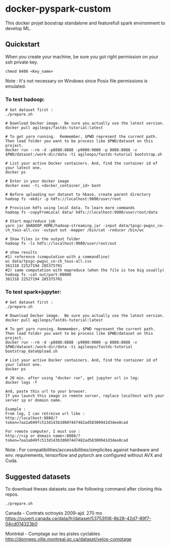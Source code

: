 # docker-pyspark-custom

This docker projet boostrap standalone and featurefull spark environment to develop ML.

## Quickstart

When you create your machine, be sure you got right permission on your ssh private key.
```
chmod 0400 <Key_name>
```

Note : It's not necessary on Windows since Posix file permissions is emulated.

### To test hadoop:

```
# Get dataset first :
./prepare.sh

# Download Docker image.  Be sure you actually use the latest version.
docker pull agileops/fastds-tutorial:latest

# To get yarn running.  Remmember, $PWD represent the current path. Then load folder you want to be process like $PWD/dataset on this project.
docker run --rm -d -p8888:8888 -p9000:9000 -p 8088:8088 -v $PWD/dataset:/work-dir/data -ti agileops/fastds-tutorial bootstrap.sh

# List your active Docker containers. And, find the container id of your latest one.
docker ps

# Enter in your docker image
docker exec -ti <docker_container_id> bash

# Before uploading our dataset to hbase, create parent directory
hadoop fs -mkdir -p hdfs://localhost:9000/user/root

# Provision hdfs using local data. To learn more commands
hadoop fs -copyFromLocal data/ hdfs://localhost:9000/user/root/data

# Start map/reduce job
yarn jar $HADOOP_HOME/hadoop-streaming.jar -input data/tpsgc-pwgsc_co-ch_tous-all.csv -output out -mapper /bin/cat -reducer /bin/wc

# Show files in the output folder
hadoop fs -ls hdfs://localhost:9000/user/root/out

# show results
#1) reference (computation with a commandline)
wc data/tpsgc-pwgsc_co-ch_tous-all.csv
361318 22527194 285375701
#2) same computation with mapreduce (when the file is too big usually)
hadoop fs -cat out/part-00000
361318 22527194 285375701
```


### To test spark+jupyter:

```
# Get dataset first :
./prepare.sh

# Download Docker image.  Be sure you actually use the latest version.
docker pull agileops/fastds-tutorial:latest

# To get yarn running. Remmember, $PWD represent the current path. Then load folder you want to be process like $PWD/dataset on this project.
docker run --rm -d -p8888:8888 -p9000:9000 -p 8088:8088 -v $PWD/dataset:/work-dir/data -ti agileops/fastds-tutorial bootstrap_dataUpload.sh

# List your active Docker containers. And, find the container id of your latest one.
docker ps

# 20 min. after using "docker run", get jupyter url in log:
docker logs -f

And, paste this url to your browser.
If you launch this image in remote server, replace localhost with your server ip or domain name.

Example :
From log, I can retreive url like :
http://localhost:8888/?token=7aa1a049fc513d143b3d607447482ad58300941d3dee8cad

For remote computer, I must use :
http://<ip or domain name>:8888/?token=7aa1a049fc513d143b3d607447482ad58300941d3dee8cad

```


Note : For compatibilities/accessibilities/simplicites against hardware and env. requirements, tensorflow and pytorch are configured without AVX and Cuda.

## Suggested datasets

To download theses datasets use the following command after cloning this repos.

```
./prepare.sh
```

Canada - Contrats octroyés 2009-ajd. 270 mo
https://ouvert.canada.ca/data/fr/dataset/53753f06-8b28-42d7-89f7-04cd014323b0

Montréal - Comptage sur les pistes cyclables
http://donnees.ville.montreal.qc.ca/dataset/velos-comptage
